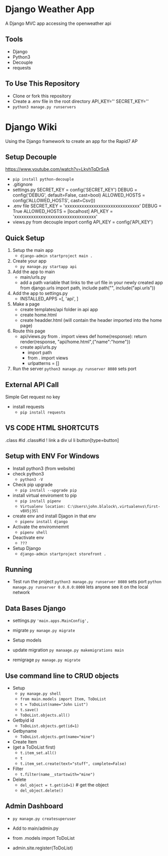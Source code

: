 # Django Weather App
A Django MVC app accessing the openweather api

## Tools
- Django
- Python3
- Decouple
- requests

## To Use This Repository
- Clone or fork this repository
- Create a .env file in the root directory
    API_KEY=''
    SECRET_KEY=''
- `python3 manage.py runservers`

# Django Wiki
Using the Django framework to create an app for the Rapid7 AP

## Setup Decouple
https://www.youtube.com/watch?v=LkyhTqDrSxA
- `pip install python-decouple`
- .gitignore
- settings.py
    SECRET_KEY = config('SECRET_KEY')
    DEBUG = config('DEBUG', default=False, cast=bool)
    ALLOWED_HOSTS = config('ALLOWED_HOSTS', cast=Csv())
- .env file
    SECRET_KEY = 'xxxxxxxxxxxxxxxxxxxxxxxxxxxxxxx'
    DEBUG = True
    ALLOWED_HOSTS = [localhost]
    API_KEY = 'xxxxxxxxxxxxxxxxxxxxxxxxxxxxxxxxxx'
- views.py
    from decouple import config
    API_KEY = config('API_KEY')
 
## Quick Setup
1. Setup the main app
    - `django-admin startproject main .`
2. Create your app
    - `py manage.py startapp api`
3. Add the app to main
    - main/urls.py
    - add a path variable that links to the url file in your newly created app
        from django.urls import path, include
        path("", include("api.urls"))
4. Add the app to settings.py
    - INSTALLED_APPS =[,
    'api',
    ]
5. Make a page
    - create templates/api folder in api app
    - create home.html
    - create headder.html (will contain the header imported into the home page)
6. Route this page
    - api/views.py
        from . import views
        def home(response):
        return render(response, "api/home.html",{"name":"home"})
    - create api/urls.py
        - import path
        - from . import views
        - urlpatterns = []
7. Run the server
    `python3 manage.py runserver 8080` sets port
 
## External API Call
Simple Get request no key
- install requests
    - `pip install requests`
 
## VS CODE HTML SHORTCUTS
.class
#id
.class#id
!
link
a
div
ul
li
button[type=button]
 
## Setup with ENV For Windows
- Install python3 (from website)
- check python3
    - `python3 -V`
- Check pip upgrade
    - `pip install --upgrade pip`
- install virtual enviroment to pip
    - `pip install pipenv`
    - `Virtualenv location: C:\Users\john.blalock\.virtualenvs\first-vBX5j3Sl`
- create env and install Djagon in that env
    - `pipenv install django`
- Activate the enviromnemnt
    - `pipenv shell`
- Deactivate env
    - `???`
- Setup Django
    - `django-admin startproject storefront .`
 
## Running
- Test run the project
    `python3 manage.py runserver 8080` sets port
    `python manage.py runserver 0.0.0.0:8000` lets anyone see it on the local network
 
## Data Bases Django
- settings.py
    `'main.apps.MainConfig',`
- migrate
    `py manage.py migrate`
- Setup models
 
- update migration
    `py manaage.py makemigrations main`
- remigrage
    `py manage.py migrate`
 
## Use command line to CRUD objects
- Setup
    - `py manage.py shell`
    - `from main.models import Item, ToDoList`
    - `t = ToDoList(name="John List")`
    - `t.save()`
    - `ToDoList.objects.all()`
- Getbyid id
    - `ToDoList.objects.get(id=1)`
- Getbyname 
    - `ToDoList.objects.get(name="mine")`
- Create Item
- (get a ToDoList first)
    - `t.item_set.all()`
    - `t`
    - `t.item_set.create(text="stuff", complete=False)`
- Filter
    - `t.filter(name__startswith="mine")`
- Delete
    - `del_object = t.get(id=1)` # get the object
    - `del_object.delete()`
## Admin Dashboard
- `py manage.py createsuperuser`
- Add to main/admin.py
- from .models import ToDoList
 
- admin.site.register(ToDoList)